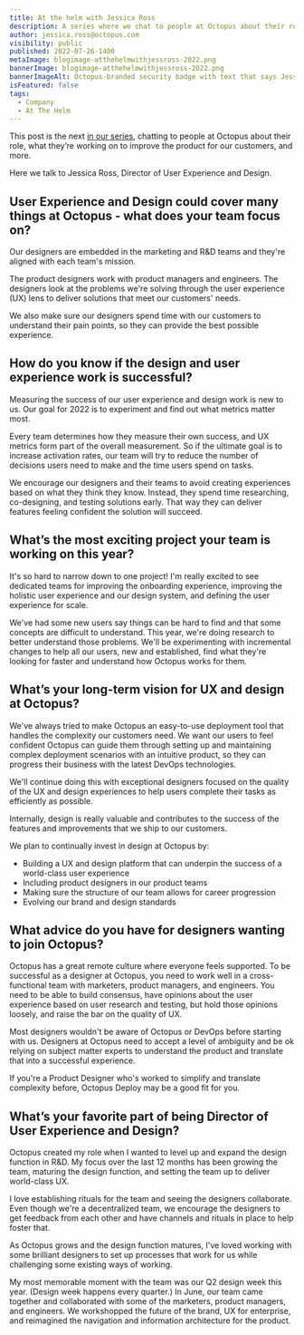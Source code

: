 ```yaml
---
title: At the helm with Jessica Ross
description: A series where we chat to people at Octopus about their role, what they’re working on to improve the product, and more. Hear from Jessica Ross, Director of User Experience and Design.
author: jessica.ross@octopus.com
visibility: public
published: 2022-07-26-1400
metaImage: blogimage-atthehelmwithjessross-2022.png
bannerImage: blogimage-atthehelmwithjessross-2022.png
bannerImageAlt: Octopus-branded security badge with text that says Jessica Ross, Director of User Experience and Design, above the silhouette of a red-headed woman wearing glasses.
isFeatured: false
tags: 
  - Company
  - At The Helm
---
```


This post is the next [in our series](https://octopus.com/blog/tag/At%20The%20Helm), chatting to people at Octopus about their role, what they’re working on to improve the product for our customers, and more.

Here we talk to Jessica Ross, Director of User Experience and Design.

## User Experience and Design could cover many things at Octopus - what does your team focus on?

Our designers are embedded in the marketing and R&D teams and they're aligned with each team's mission.

The product designers work with product managers and engineers. The designers look at the problems we're solving through the user experience (UX) lens to deliver solutions that meet our customers' needs.

We also make sure our designers spend time with our customers to understand their pain points, so they can provide the best possible experience.

## How do you know if the design and user experience work is successful?

Measuring the success of our user experience and design work is new to us. Our goal for 2022 is to experiment and find out what metrics matter most. 

Every team determines how they measure their own success, and UX metrics form part of the overall measurement. So if the ultimate goal is to increase activation rates, our team will try to reduce the number of decisions users need to make and the time users spend on tasks. 

We encourage our designers and their teams to avoid creating experiences based on what they think they know. Instead, they spend time researching, co-designing, and testing solutions early. That way they can deliver features feeling confident the solution will succeed. 

## What’s the most exciting project your team is working on this year?

It's so hard to narrow down to one project! I'm really excited to see dedicated teams for improving the onboarding experience, improving the holistic user experience and our design system, and defining the user experience for scale. 

We've had some new users say things can be hard to find and that some concepts are difficult to understand. This year, we're doing research to better understand those problems. We'll be experimenting with incremental changes to help all our users, new and established, find what they're looking for faster and understand how Octopus works for them. 


## What’s your long-term vision for UX and design at Octopus?

We've always tried to make Octopus an easy-to-use deployment tool that handles the complexity our customers need. We want our users to feel confident Octopus can guide them through setting up and maintaining complex deployment scenarios with an intuitive product, so they can progress their business with the latest DevOps technologies. 

We'll continue doing this with exceptional designers focused on the quality of the UX and design experiences to help users complete their tasks as efficiently as possible.

Internally, design is really valuable and contributes to the success of the features and improvements that we ship to our customers. 

We plan to continually invest in design at Octopus by:

- Building a UX and design platform that can underpin the success of a world-class user experience
- Including product designers in our product teams
- Making sure the structure of our team allows for career progression
- Evolving our brand and design standards 

## What advice do you have for designers wanting to join Octopus?

Octopus has a great remote culture where everyone feels supported. To be successful as a designer at Octopus, you need to work well in a cross-functional team with marketers, product managers, and engineers. You need to be able to build consensus, have opinions about the user experience based on user research and testing, but hold those opinions loosely, and raise the bar on the quality of UX.

Most designers wouldn't be aware of Octopus or DevOps before starting with us. Designers at Octopus need to accept a level of ambiguity and be ok relying on subject matter experts to understand the product and translate that into a successful experience. 

If you're a Product Designer who's worked to simplify and translate complexity before, Octopus Deploy may be a good fit for you. 


## What’s your favorite part of being Director of User Experience and Design?

Octopus created my role when I wanted to level up and expand the design function in R&D. My focus over the last 12 months has been growing the team, maturing the design function, and setting the team up to deliver world-class UX. 

I love establishing rituals for the team and seeing the designers collaborate. Even though we're a decentralized team, we encourage the designers to get feedback from each other and have channels and rituals in place to help foster that. 

As Octopus grows and the design function matures, I've loved working with some brilliant designers to set up processes that work for us while challenging some existing ways of working. 

My most memorable moment with the team was our Q2 design week this year. (Design week happens every quarter.)  In June, our team came together and collaborated with some of the marketers, product managers, and engineers. We workshopped the future of the brand, UX for enterprise, and reimagined the navigation and information architecture for the product.